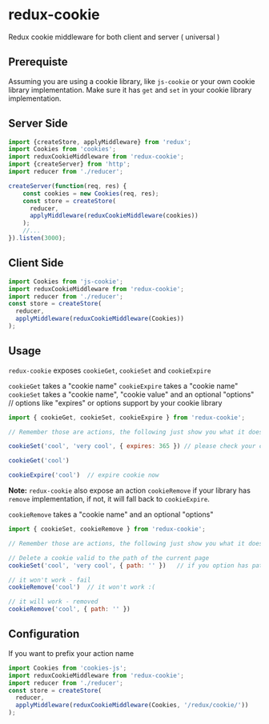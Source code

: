 # redux-cookie
Redux cookie middleware for both client and server ( universal )

## Prerequiste
Assuming you are using a cookie library, like `js-cookie` or your own cookie library implementation.
Make sure it has `get` and `set` in your cookie library implementation.

## Server Side
```javascript
import {createStore, applyMiddleware} from 'redux';
import Cookies from 'cookies';
import reduxCookieMiddleware from 'redux-cookie';
import {createServer} from 'http';
import reducer from './reducer';

createServer(function(req, res) {
    const cookies = new Cookies(req, res);
    const store = createStore(
      reducer,
      applyMiddleware(reduxCookieMiddleware(cookies))
    );
    //...
}).listen(3000);
```

## Client Side
```javascript
import Cookies from 'js-cookie';
import reduxCookieMiddleware from 'redux-cookie';
import reducer from './reducer';
const store = createStore(
  reducer,
  applyMiddleware(reduxCookieMiddleware(Cookies))
);
```

## Usage
`redux-cookie` exposes `cookieGet`, `cookieSet` and `cookieExpire`

`cookieGet` takes a "cookie name"
`cookieExpire` takes a "cookie name"
`cookieSet` takes a "cookie name", "cookie value" and an optional "options"  // options like "expires" or options support by your cookie library

```javascript
import { cookieGet, cookieSet, cookieExpire } from 'redux-cookie';

// Remember those are actions, the following just show you what it does

cookieSet('cool', 'very cool', { expires: 365 }) // please check your cookie library for what is supported

cookieGet('cool')

cookieExpire('cool')  // expire cookie now

```

**Note:** `redux-cookie` also expose an action `cookieRemove` if your library has `remove` implementation, 
if not, it will fall back to `cookieExpire`.

`cookieRemove` takes a "cookie name" and an optional "options"

```javascript
import { cookieSet, cookieRemove } from 'redux-cookie';

// Remember those are actions, the following just show you what it does

// Delete a cookie valid to the path of the current page
cookieSet('cool', 'very cool', { path: '' })   // if you option has path

// it won't work - fail
cookieRemove('cool')  // it won't work :(

// it will work - removed
cookieRemove('cool', { path: '' }) 

```

## Configuration

If you want to prefix your action name

```javascript
import Cookies from 'cookies-js';
import reduxCookieMiddleware from 'redux-cookie';
import reducer from './reducer';
const store = createStore(
  reducer,
  applyMiddleware(reduxCookieMiddleware(Cookies, '/redux/cookie/'))
);
```